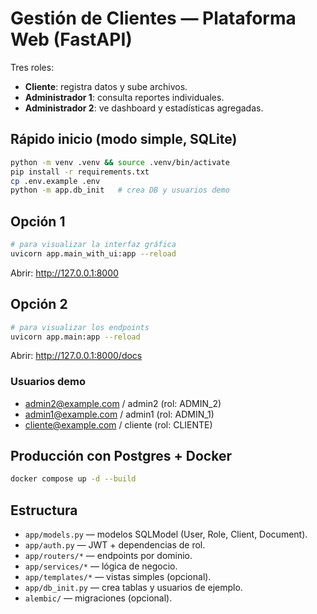 
# Gestión de Clientes — Plataforma Web (FastAPI)

Tres roles:
- **Cliente**: registra datos y sube archivos.
- **Administrador 1**: consulta reportes individuales.
- **Administrador 2**: ve dashboard y estadísticas agregadas.

## Rápido inicio (modo simple, SQLite)
```bash
python -m venv .venv && source .venv/bin/activate
pip install -r requirements.txt
cp .env.example .env
python -m app.db_init   # crea DB y usuarios demo

```
## Opción 1 
```bash
# para visualizar la interfaz gráfica
uvicorn app.main_with_ui:app --reload
```
Abrir: <http://127.0.0.1:8000>

## Opción 2
```bash
# para visualizar los endpoints
uvicorn app.main:app --reload
```
Abrir: <http://127.0.0.1:8000/docs>

### Usuarios demo
- admin2@example.com / admin2 (rol: ADMIN_2)
- admin1@example.com / admin1 (rol: ADMIN_1)
- cliente@example.com / cliente (rol: CLIENTE)

## Producción con Postgres + Docker
```bash
docker compose up -d --build
```

## Estructura
- `app/models.py` — modelos SQLModel (User, Role, Client, Document).
- `app/auth.py` — JWT + dependencias de rol.
- `app/routers/*` — endpoints por dominio.
- `app/services/*` — lógica de negocio.
- `app/templates/*` — vistas simples (opcional).
- `app/db_init.py` — crea tablas y usuarios de ejemplo.
- `alembic/` — migraciones (opcional).
